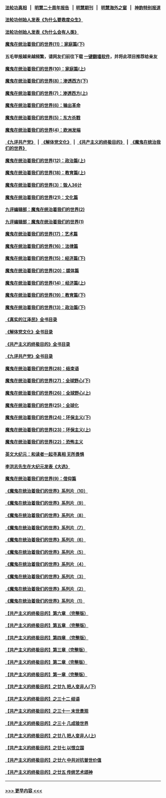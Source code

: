 #### [法轮功真相](https://github.com/gfw-breaker/truth/blob/master/README.md?t=0) &nbsp;&nbsp;|&nbsp;&nbsp; [明慧二十周年报告](https://github.com/gfw-breaker/mh-reports/blob/master/README.md?t=0) &nbsp;&nbsp;|&nbsp;&nbsp;[明慧期刊](https://github.com/gfw-breaker/mh-qikan) &nbsp;&nbsp;|&nbsp;&nbsp; [明慧海外之窗](https://github.com/gfw-breaker/mh-news/blob/master/README.md?t=0) &nbsp;&nbsp;|&nbsp;&nbsp; [神韵特别报道](https://github.com/gfw-breaker/mh-news/blob/master/shenyun.md?t=0)
#### [法轮功创始人发表《为什么要救度众生》](../pages/nsc422/n13975246.md?t=05091543) 
#### [法轮功创始人发表《为什么会有人类》](../pages/nsc422/n13912117.md?t=05091543) 
#### [魔鬼在统治着我们的世界(11)：家庭篇(下)](../pages/nsc422/n10440961.md?t=05091543) 
#### 五毛举报越来越频繁，请网友们前往下载 [一键翻墙软件](https://github.com/gfw-breaker/ssr-accounts)，并将此项目推荐给亲友
#### [魔鬼在统治着我们的世界(10)：家庭篇(上)](../pages/nsc422/n10435448.md?t=05091543) 
#### [魔鬼在统治着我们的世界(8)：渗透西方(下)](../pages/nsc422/n10429603.md?t=05091543) 
#### [魔鬼在统治着我们的世界(7)：渗透西方(上)](../pages/nsc422/n10426013.md?t=05091543) 
#### [魔鬼在统治着我们的世界(6)：输出革命](../pages/nsc422/n10421536.md?t=05091543) 
#### [魔鬼在统治着我们的世界(5)：东方杀戮](../pages/nsc422/n10417707.md?t=05091543) 
#### [魔鬼在统治着我们的世界(4)：欧洲发端](../pages/nsc422/n10414890.md?t=05091543) 
#### [《九评共产党》](https://github.com/begood0513/9ping.md/blob/master/README.md) &nbsp;|&nbsp; [《解体党文化》](../../../../jtdwh.md/blob/master/README.md)  &nbsp;|&nbsp; [《共产主义的终极目的》](../../../../gczydzjmd.md/blob/master/README.md) &nbsp;|&nbsp; [《魔鬼在统治我们的世界》](../../../../mgztzwmdsj.md/blob/master/README.md) 
#### [魔鬼在统治着我们的世界(12)：政治篇(上)](../pages/nsc422/n10444576.md?t=05091543) 
#### [魔鬼在统治着我们的世界(18)：教育篇(上)](../pages/nsc422/n10526970.md?t=05091543) 
#### [魔鬼在统治着我们的世界(3)：毁人36计](../pages/nsc422/n10411583.md?t=05091543) 
#### [魔鬼在统治着我们的世界(21)：文化篇](../pages/nsc422/n10597706.md?t=05091543) 
#### [九评编辑部：魔鬼在统治着我们的世界(2)](../pages/nsc422/n10410036.md?t=05091543) 
#### [九评编辑部：魔鬼在统治着我们的世界(1)](../pages/nsc422/n10406825.md?t=05091543) 
#### [魔鬼在统治着我们的世界(17)：艺术篇](../pages/nsc422/n10499093.md?t=05091543) 
#### [魔鬼在统治着我们的世界(16)：法律篇](../pages/nsc422/n10485969.md?t=05091543) 
#### [魔鬼在统治着我们的世界(15)：经济篇(下)](../pages/nsc422/n10469975.md?t=05091543) 
#### [魔鬼在统治着我们的世界(20)：媒体篇](../pages/nsc422/n10586579.md?t=05091543) 
#### [魔鬼在统治着我们的世界(14)：经济篇(上)](../pages/nsc422/n10457370.md?t=05091543) 
#### [魔鬼在统治着我们的世界(19)：教育篇(下)](../pages/nsc422/n10564808.md?t=05091543) 
#### [魔鬼在统治着我们的世界(13)：政治篇(下)](../pages/nsc422/n10448270.md?t=05091543) 
#### [《真实的江泽民》全书目录](../pages/nsc422/n13721399.md?t=05091543) 
#### [《解体党文化》全书目录](../pages/nsc422/n13721157.md?t=05091543) 
#### [《共产主义的终极目的》全书目录](../pages/nsc422/n13721048.md?t=05091543) 
#### [《九评共产党》全书目录](../pages/nsc422/n13708085.md?t=05091543) 
#### [魔鬼在统治着我们的世界(28)：结束语](../pages/nsc422/n10936246.md?t=05091543) 
#### [魔鬼在统治着我们的世界(27)：全球野心(下)](../pages/nsc422/n10928319.md?t=05091543) 
#### [魔鬼在统治着我们的世界(26)：全球野心(上)](../pages/nsc422/n10900318.md?t=05091543) 
#### [魔鬼在统治着我们的世界(25)：全球化](../pages/nsc422/n10788205.md?t=05091543) 
#### [魔鬼在统治着我们的世界(24)：环保主义(下)](../pages/nsc422/n10695307.md?t=05091543) 
#### [魔鬼在统治着我们的世界(23)：环保主义(上)](../pages/nsc422/n10688613.md?t=05091543) 
#### [魔鬼在统治着我们的世界(22)：恐怖主义](../pages/nsc422/n10614727.md?t=05091543) 
#### [英文大纪元：和读者一起寻真相 无所畏惧](../pages/nsc422/n12542027.md?t=05091543) 
#### [李洪志先生在大纪元发表《大选》](../pages/nsc422/n12534746.md?t=05091543) 
#### [魔鬼在统治着我们的世界(9)：信仰篇](../pages/nsc422/n10432159.md?t=05091543) 
#### [《魔鬼在统治着我们的世界》系列片（10）](../pages/nsc422/n12292670.md?t=05091543) 
#### [《魔鬼在统治着我们的世界》系列片（9）](../pages/nsc422/n12290859.md?t=05091543) 
#### [《魔鬼在统治着我们的世界》系列片（8）](../pages/nsc422/n12287445.md?t=05091543) 
#### [《魔鬼在统治着我们的世界》系列片（7）](../pages/nsc422/n12283425.md?t=05091543) 
#### [《魔鬼在统治着我们的世界》系列片（6）](../pages/nsc422/n12282314.md?t=05091543) 
#### [《魔鬼在统治着我们的世界》系列片（5）](../pages/nsc422/n12281419.md?t=05091543) 
#### [《魔鬼在统治着我们的世界》系列片（4）](../pages/nsc422/n12274024.md?t=05091543) 
#### [《魔鬼在统治着我们的世界》系列片（3）](../pages/nsc422/n12271322.md?t=05091543) 
#### [《魔鬼在统治着我们的世界》系列片（2）](../pages/nsc422/n12269049.md?t=05091543) 
#### [《魔鬼在统治着我们的世界》系列片（1）](../pages/nsc422/n12267575.md?t=05091543) 
#### [【共产主义的终极目的】第六章 （完整版）](../pages/nsc422/n11428913.md?t=05091543) 
#### [【共产主义的终极目的】第五章 （完整版）](../pages/nsc422/n11428912.md?t=05091543) 
#### [【共产主义的终极目的】第四章 （完整版）](../pages/nsc422/n11428907.md?t=05091543) 
#### [【共产主义的终极目的】第三章（完整版）](../pages/nsc422/n11428848.md?t=05091543) 
#### [【共产主义的终极目的】第二章（完整版）](../pages/nsc422/n11428831.md?t=05091543) 
#### [【共产主义的终极目的】第一章（完整版）](../pages/nsc422/n11417651.md?t=05091543) 
#### [【共产主义的终极目的】之廿九 把人变非人(下)](../pages/nsc422/n11344140.md?t=05091543) 
#### [【共产主义的终极目的】之三十二 结语](../pages/nsc422/n11360535.md?t=05091543) 
#### [【共产主义的终极目的】之三十一 末世景观](../pages/nsc422/n11351129.md?t=05091543) 
#### [【共产主义的终极目的】之三十 几成狼世界](../pages/nsc422/n11348280.md?t=05091543) 
#### [【共产主义的终极目的】之廿八 把人变非人(上)](../pages/nsc422/n11340492.md?t=05091543) 
#### [【共产主义的终极目的】之廿七 以恨立国](../pages/nsc422/n11336944.md?t=05091543) 
#### [【共产主义的终极目的】之廿六 中共对抗普世价值](../pages/nsc422/n11324785.md?t=05091543) 
#### [【共产主义的终极目的】之廿五 传统艺术颂神](../pages/nsc422/n11296396.md?t=05091543) 

----
#### [ >>> 更早内容 <<< ](../indexes/nsc422-earlier.md)
